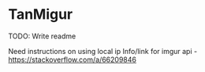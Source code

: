 # TanMigur

TODO: Write readme

Need instructions on using local ip
Info/link for imgur api - https://stackoverflow.com/a/66209846
